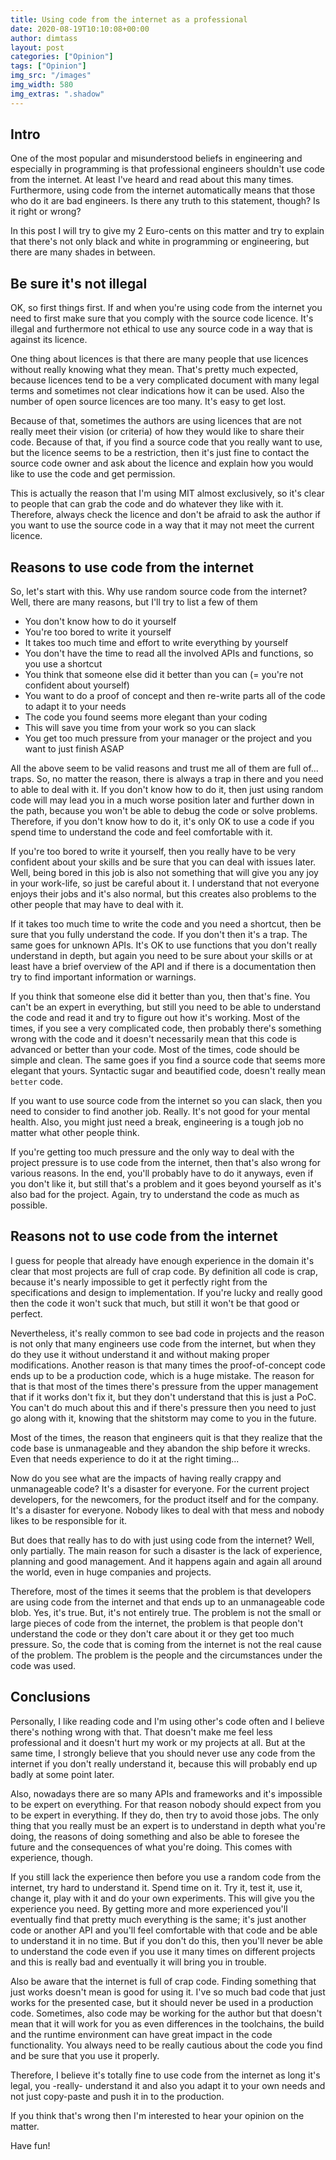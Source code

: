 ```yaml
---
title: Using code from the internet as a professional
date: 2020-08-19T10:10:08+00:00
author: dimtass
layout: post
categories: ["Opinion"]
tags: ["Opinion"]
img_src: "/images"
img_width: 580
img_extras: ".shadow"
---
```

## Intro

One of the most popular and misunderstood beliefs in engineering and especially in programming is that professional engineers shouldn't use code from the internet. At least I've heard and read about this many times. Furthermore, using code from the internet automatically means that those who do it are bad engineers. Is there any truth to this statement, though? Is it right or wrong?

In this post I will try to give my 2 Euro-cents on this matter and try to explain that there's not only black and white in programming or engineering, but there are many shades in between.

## Be sure it's not illegal

OK, so first things first. If and when you're using code from the internet you need to first make sure that you comply with the source code licence. It's illegal and furthermore not ethical to use any source code in a way that is against its licence.

One thing about licences is that there are many people that use licences without really knowing what they mean. That's pretty much expected, because licences tend to be a very complicated document with many legal terms and sometimes not clear indications how it can be used. Also the number of open source licences are too many. It's easy to get lost.

Because of that, sometimes the authors are using licences that are not really meet their vision (or criteria) of how they would like to share their code. Because of that, if you find a source code that you really want to use, but the licence seems to be a restriction, then it's just fine to contact the source code owner and ask about the licence and explain how you would like to use the code and get permission.

This is actually the reason that I'm using MIT almost exclusively, so it's clear to people that can grab the code and do whatever they like with it. Therefore, always check the licence and don't be afraid to ask the author if you want to use the source code in a way that it may not meet the current licence.

## Reasons to use code from the internet

So, let's start with this. Why use random source code from the internet? Well, there are many reasons, but I'll try to list a few of them

  - You don't know how to do it yourself
  - You're too bored to write it yourself
  - It takes too much time and effort to write everything by yourself
  - You don't have the time to read all the involved APIs and functions, so you use a shortcut
  - You think that someone else did it better than you can (= you're not confident about yourself)
  - You want to do a proof of concept and then re-write parts all of the code to adapt it to your needs
  - The code you found seems more elegant than your coding
  - This will save you time from your work so you can slack
  - You get too much pressure from your manager or the project and you want to just finish ASAP

All the above seem to be valid reasons and trust me all of them are full of... traps. So, no matter the reason, there is always a trap in there and you need to able to deal with it. If you don't know how to do it, then just using random code will may lead you in a much worse position later and further down in the path, because you won't be able to debug the code or solve problems. Therefore, if you don't know how to do it, it's only OK to use a code if you spend time to understand the code and feel comfortable with it.

If you're too bored to write it yourself, then you really have to be very confident about your skills and be sure that you can deal with issues later. Well, being bored in this job is also not something that will give you any joy in your work-life, so just be careful about it. I understand that not everyone enjoys their jobs and it's also normal, but this creates also problems to the other people that may have to deal with it.

If it takes too much time to write the code and you need a shortcut, then be sure that you fully understand the code. If you don't then it's a trap. The same goes for unknown APIs. It's OK to use functions that you don't really understand in depth, but again you need to be sure about your skills or at least have a brief overview of the API and if there is a documentation then try to find important information or warnings.

If you think that someone else did it better than you, then that's fine. You can't be an expert in everything, but still you need to be able to understand the code and read it and try to figure out how it's working. Most of the times, if you see a very complicated code, then probably there's something wrong with the code and it doesn't necessarily mean that this code is advanced or better than your code. Most of the times, code should be simple and clean. The same goes if you find a source code that seems more elegant that yours. Syntactic sugar and beautified code, doesn't really mean `better` code.

If you want to use source code from the internet so you can slack, then you need to consider to find another job. Really. It's not good for your mental health. Also, you might just need a break, engineering is a tough job no matter what other people think.

If you're getting too much pressure and the only way to deal with the project pressure is to use code from the internet, then that's also wrong for various reasons. In the end, you'll probably have to do it anyways, even if you don't like it, but still that's a problem and it goes beyond yourself as it's also bad for the project. Again, try to understand the code as much as possible.

## Reasons not to use code from the internet

I guess for people that already have enough experience in the domain it's clear that most projects are full of crap code. By definition all code is crap, because it's nearly impossible to get it perfectly right from the specifications and design to implementation. If you're lucky and really good then the code it won't suck that much, but still it won't be that good or perfect.

Nevertheless, it's really common to see bad code in projects and the reason is not only that many engineers use code from the internet, but when they do they use it without understand it and without making proper modifications. Another reason is that many times the proof-of-concept code ends up to be a production code, which is a huge mistake. The reason for that is that most of the times there's pressure from the upper management that if it works don't fix it, but they don't understand that this is just a PoC. You can't do much about this and if there's pressure then you need to just go along with it, knowing that the shitstorm may come to you in the future.

Most of the times, the reason that engineers quit is that they realize that the code base is unmanageable and they abandon the ship before it wrecks. Even that needs experience to do it at the right timing...

Now do you see what are the impacts of having really crappy and unmanageable code? It's a disaster for everyone. For the current project developers, for the newcomers, for the product itself and for the company. It's a disaster for everyone. Nobody likes to deal with that mess and nobody likes to be responsible for it.

But does that really has to do with just using code from the internet? Well, only partially. The main reason for such a disaster is the lack of experience, planning and good management. And it happens again and again all around the world, even in huge companies and projects.

Therefore, most of the times it seems that the problem is that developers are using code from the internet and that ends up to an unmanageable code blob. Yes, it's true. But, it's not entirely true. The problem is not the small or large pieces of code from the internet, the problem is that people don't understand the code or they don't care about it or they get too much pressure. So, the code that is coming from the internet is not the real cause of the problem. The problem is the people and the circumstances under the code was used.

## Conclusions

Personally, I like reading code and I'm using other's code often and I believe there's nothing wrong with that. That doesn't make me feel less professional and it doesn't hurt my work or my projects at all. But at the same time, I strongly believe that you should never use any code from the internet if you don't really understand it, because this will probably end up badly at some point later.

Also, nowadays there are so many APIs and frameworks and it's impossible to be expert on everything. For that reason nobody should expect from you to be expert in everything. If they do, then try to avoid those jobs. The only thing that you really must be an expert is to understand in depth what you're doing, the reasons of doing something and also be able to foresee the future and the consequences of what you're doing. This comes with experience, though.

If you still lack the experience then before you use a random code from the internet, try hard to understand it. Spend time on it. Try it, test it, use it, change it, play with it and do your own experiments. This will give you the experience you need. By getting more and more experienced you'll eventually find that pretty much everything is the same; it's just another code or another API and you'll feel comfortable with that code and be able to understand it in no time. But if you don't do this, then you'll never be able to understand the code even if you use it many times on different projects and this is really bad and eventually it will bring you in trouble.

Also be aware that the internet is full of crap code. Finding something that just works doesn't mean is good for using it. I've so much bad code that just works for the presented case, but it should never be used in a production code. Sometimes, also code may be working for the author but that doesn't mean that it will work for you as even differences in the toolchains, the build and the runtime environment can have great impact in the code functionality. You always need to be really cautious about the code you find and be sure that you use it properly.

Therefore, I believe it's totally fine to use code from the internet as long it's legal, you -really- understand it and also you adapt it to your own needs and not just copy-paste and push it in to the production.

If you think that's wrong then I'm interested to hear your opinion on the matter.

Have fun!

